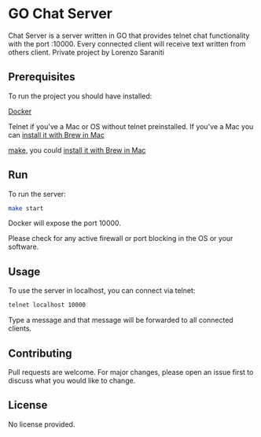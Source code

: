 # GO Chat Server

Chat Server is a server written in GO that provides telnet chat functionality with the port :10000.
Every connected client will receive text written from others client.
Private project by Lorenzo Saraniti

## Prerequisites

To run the project you should have installed:

[Docker](https://www.docker.com)

Telnet if you've a Mac or OS without telnet preinstalled.
If you've a Mac you can [install it with Brew in Mac](https://brewinstall.org/how-to-install-telnet-on-mac-using-brew/)

[make](https://www.gnu.org/software/make/), you could [install it with Brew in Mac](https://formulae.brew.sh/formula/make)

## Run

To run the server:

```bash
make start
```

Docker will expose the port 10000.

Please check for any active firewall or port blocking in the OS or your software.

## Usage

To use the server in localhost, you can connect via telnet:

```bash
telnet localhost 10000
```

Type a message and that message will be forwarded to all connected clients.

## Contributing
Pull requests are welcome. For major changes, please open an issue first to discuss what you would like to change.

## License
No license provided.